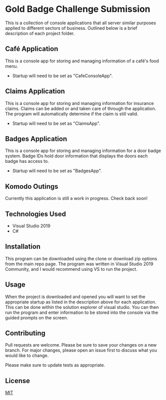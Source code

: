 # Gold Badge Challenge Submission

This is a collection of console applications that all server similar purposes applied to different sectors of business. Outlined below is a brief description of each project folder.

## Café Application

This is a console app for storing and managing information of a café's food menu.
* Startup will need to be set as "CafeConsoleApp".

## Claims Application

This is a console app for storing and managing information for insurance claims. Claims can be added or and taken care of through the application. The program will automatically determine if the claim is still valid.
* Startup will need to be set as "ClaimsApp".

## Badges Application

This is a console app for storing and managing information for a door badge system. Badge IDs hold door information that displays the doors each badge has access to.
* Startup will need to be set as "BadgesApp".

## Komodo Outings

Currently this application is still a work in progress. Check back soon!

## Technologies Used

* Visual Studio 2019
* C#

## Installation

This program can be downloaded using the clone or download zip options from the main repo page. The program was written in Visual Studio 2019 Community, and I would recommend using VS to run the project.

## Usage

When the project is downloaded and opened you will want to set the appropriate startup as listed in the description above for each application. This can be done within the solution explorer of visual studio. You can then run the program and enter information to be stored into the console via the guided prompts on the screen.

## Contributing
Pull requests are welcome. Please be sure to save your changes on a new branch. For major changes, please open an issue first to discuss what you would like to change.

Please make sure to update tests as appropriate.

## License
[MIT](https://choosealicense.com/licenses/mit/)
